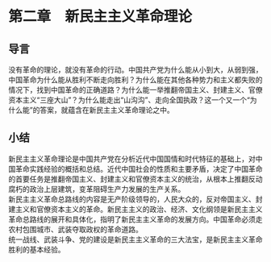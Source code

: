 # 第二章　新民主主义革命理论

## 导言

没有革命的理论，就没有革命的行动。中国共产党为什么能从小到大，从弱到强，中国革命为什么能从胜利不断走向胜利？为什么能在其他各种势力和主义都失败的情况下，找到中国革命的正确道路？为什么能一举推翻帝国主义、封建主义、官僚资本主义“三座大山”？为什么能走出“山沟沟”、走向全国执政？这一个又一个“为什么能”的答案，就蕴含在新民主主义革命理论之中。  

## 小结

新民主主义革命理论是中国共产党在分析近代中国国情和时代特征的基础上，对中国革命实践经验的概括和总结。近代中国社会的性质和主要矛盾，决定了中国革命的首要任务是推翻帝国主义、封建主义和官僚资本主义的统治，从根本上推翻反动腐朽的政治上层建筑，变革阻碍生产力发展的生产关系。  
新民主主义革命总路线的内容是无产阶级领导的，人民大众的，反对帝国主义、封建主义和官僚资本主义的革命。新民主主义的政治、经济、文化纲领是新民主主义革命总路线的展开和具体化，指明了新民主主义革命的发展方向。中国革命必须走农村包围城市、武装夺取政权的革命道路。  
统一战线、武装斗争、党的建设是新民主主义革命的三大法宝，是新民主主义革命胜利的基本经验。  

